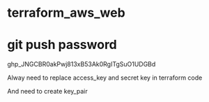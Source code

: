 # terraform_aws_web

# git push password

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


Alway need to replace access_key and secret key in terraform code

And need to create key_pair
